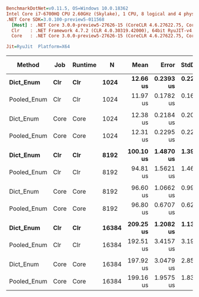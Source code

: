 ``` ini

BenchmarkDotNet=v0.11.5, OS=Windows 10.0.18362
Intel Core i7-6700HQ CPU 2.60GHz (Skylake), 1 CPU, 8 logical and 4 physical cores
.NET Core SDK=3.0.100-preview5-011568
  [Host] : .NET Core 3.0.0-preview5-27626-15 (CoreCLR 4.6.27622.75, CoreFX 4.700.19.22408), 64bit RyuJIT
  Clr    : .NET Framework 4.7.2 (CLR 4.0.30319.42000), 64bit RyuJIT-v4.8.3801.0
  Core   : .NET Core 3.0.0-preview5-27626-15 (CoreCLR 4.6.27622.75, CoreFX 4.700.19.22408), 64bit RyuJIT

Jit=RyuJit  Platform=X64  

```
|      Method |  Job | Runtime |     N |      Mean |     Error |    StdDev | Ratio | RatioSD | Gen 0 | Gen 1 | Gen 2 | Allocated |
|------------ |----- |-------- |------ |----------:|----------:|----------:|------:|--------:|------:|------:|------:|----------:|
|   **Dict_Enum** |  **Clr** |     **Clr** |  **1024** |  **12.66 us** | **0.2393 us** | **0.2239 us** |  **1.00** |    **0.00** |     **-** |     **-** |     **-** |         **-** |
| Pooled_Enum |  Clr |     Clr |  1024 |  11.97 us | 0.1782 us | 0.1667 us |  0.95 |    0.02 |     - |     - |     - |         - |
|             |      |         |       |           |           |           |       |         |       |       |       |           |
|   Dict_Enum | Core |    Core |  1024 |  12.38 us | 0.2184 us | 0.2043 us |  1.00 |    0.00 |     - |     - |     - |         - |
| Pooled_Enum | Core |    Core |  1024 |  12.31 us | 0.2295 us | 0.2254 us |  0.99 |    0.02 |     - |     - |     - |         - |
|             |      |         |       |           |           |           |       |         |       |       |       |           |
|   **Dict_Enum** |  **Clr** |     **Clr** |  **8192** | **100.10 us** | **1.4870 us** | **1.3909 us** |  **1.00** |    **0.00** |     **-** |     **-** |     **-** |         **-** |
| Pooled_Enum |  Clr |     Clr |  8192 |  94.81 us | 1.5621 us | 1.4612 us |  0.95 |    0.02 |     - |     - |     - |         - |
|             |      |         |       |           |           |           |       |         |       |       |       |           |
|   Dict_Enum | Core |    Core |  8192 |  96.60 us | 1.0662 us | 0.9974 us |  1.00 |    0.00 |     - |     - |     - |         - |
| Pooled_Enum | Core |    Core |  8192 |  96.80 us | 0.6707 us | 0.6274 us |  1.00 |    0.01 |     - |     - |     - |         - |
|             |      |         |       |           |           |           |       |         |       |       |       |           |
|   **Dict_Enum** |  **Clr** |     **Clr** | **16384** | **209.25 us** | **1.2082 us** | **1.1301 us** |  **1.00** |    **0.00** |     **-** |     **-** |     **-** |         **-** |
| Pooled_Enum |  Clr |     Clr | 16384 | 192.51 us | 3.4157 us | 3.1950 us |  0.92 |    0.02 |     - |     - |     - |         - |
|             |      |         |       |           |           |           |       |         |       |       |       |           |
|   Dict_Enum | Core |    Core | 16384 | 197.92 us | 3.0479 us | 2.8510 us |  1.00 |    0.00 |     - |     - |     - |         - |
| Pooled_Enum | Core |    Core | 16384 | 199.16 us | 1.9575 us | 1.8311 us |  1.01 |    0.02 |     - |     - |     - |         - |
